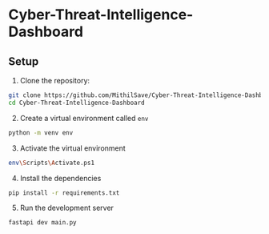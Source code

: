 # Cyber-Threat-Intelligence-Dashboard
## Setup

1. Clone the repository:

```bash
git clone https://github.com/MithilSave/Cyber-Threat-Intelligence-Dashboard
cd Cyber-Threat-Intelligence-Dashboard
```

2. Create a virtual environment called `env`

```bash
python -m venv env
```

3. Activate the virtual environment

```bash
env\Scripts\Activate.ps1 
```

4. Install the dependencies

```bash
pip install -r requirements.txt
```

5. Run the development server

```bash
fastapi dev main.py
```
